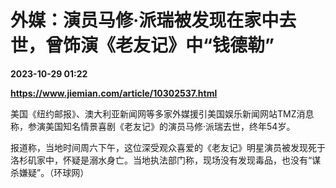 # 外媒：演员马修·派瑞被发现在家中去世，曾饰演《老友记》中“钱德勒”

**2023-10-29 01:22**

**https://www.jiemian.com/article/10302537.html**

美国《纽约邮报》、澳大利亚新闻网等多家外媒援引美国娱乐新闻网站TMZ消息称，参演美国知名情景喜剧《老友记》的演员马修·派瑞去世，终年54岁。

报道称，当地时间周六下午，这位深受观众喜爱的《老友记》明星演员被发现死于洛杉矶家中，怀疑是溺水身亡。当地执法部门称，现场没有发现毒品，也没有“谋杀嫌疑”。（环球网）